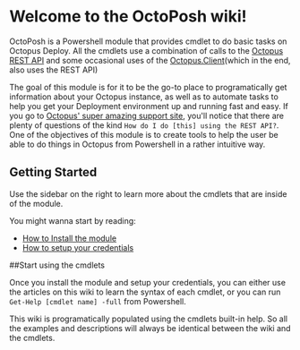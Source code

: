 # Welcome to the OctoPosh wiki!

OctoPosh is a Powershell module that provides cmdlet to do basic tasks on Octopus Deploy. All the cmdlets use a combination of calls to the [Octopus REST API](https://github.com/OctopusDeploy/OctopusDeploy-Api/wiki) and some occasional uses of the [Octopus.Client](http://www.nuget.org/packages/Octopus.Client/)(which in the end, also uses the REST API)

The goal of this module is for it to be the go-to place to programatically get information about your Octopus instance, as well as to automate tasks to help you get your Deployment environment up and running fast and easy. If you go to [Octopus' super amazing support site](http://help.octopusdeploy.com/), you'll notice that there are plenty of questions of the kind `How do I do [this] using the REST API?`. One of the objectives of this module is to create tools to help the user be able to do things in Octopus from Powershell in a rather intuitive way.

## Getting Started

Use the sidebar on the right to learn more about the cmdlets that are inside of the module.

You might wanna start by reading:
- [How to Install the module](https://github.com/Dalmirog/OctoPosh/wiki/Installing-the-module)
- [How to setup your credentials](https://github.com/Dalmirog/OctoPosh/wiki/Setting-Credentials)

##Start using the cmdlets

Once you install the module and setup your credentials, you can either use the articles on this wiki to learn the syntax of each cmdlet, or you can run `Get-Help [cmdlet name] -full` from Powershell.

This wiki is programatically populated using the cmdlets built-in help. So all the examples and descriptions will always be identical between the wiki and the cmdlets.
